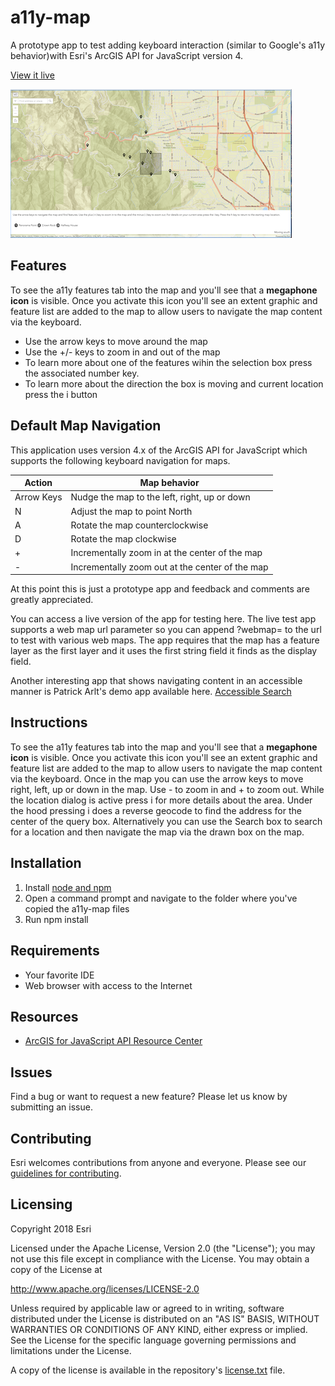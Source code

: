 # a11y-map
A prototype app to test adding keyboard interaction (similar to Google's a11y behavior)with Esri's ArcGIS API for JavaScript version 4. 


[View it live](https://esri.github.io/a11y-map/)

![App](a11y-map.png)

## Features
To see the a11y features tab into the map and you'll see that a **megaphone icon** is visible. Once you activate this icon you'll see an extent graphic and feature list are added to the map to allow users to navigate the map content via the keyboard. 
* Use the arrow keys to move around the map
* Use the +/- keys to zoom in and out of the map
* To learn more about one of the features wihin the selection box press the associated number key. 
* To learn more about the direction the box is moving and current location press the i button

## Default Map Navigation 
This application uses version 4.x of the ArcGIS API for JavaScript which supports the following keyboard navigation for maps. 

| Action      |  Map behavior                                |
|-------------|-------------------------------------------------|
| Arrow Keys  | Nudge the map to the left, right, up or down    |
| N           | Adjust the map to point North                   |
| A           | Rotate the map counterclockwise                 |
| D           | Rotate the map clockwise                        |
| +           | Incrementally zoom in at the center of the map  |
| -           | Incrementally zoom out at the center of the map |


At this point this is just a prototype app and feedback and comments are greatly appreciated. 

You can access a live version of the app for testing here. The live test app supports a web map url parameter so you can append ?webmap=<some web map id> to the url to test with various web maps. The app requires that the map has a feature layer as the first layer and it uses the first string field it finds as the display field. 


Another interesting app that shows navigating content in an accessible manner is Patrick Arlt's demo app available here. 
[Accessible Search](https://github.com/patrickarlt/accessible-js-api-app)

## Instructions

To see the a11y features tab into the map and you'll see that a **megaphone icon** is visible. Once you activate this icon you'll see an extent graphic and feature list are added to the map to allow users to navigate the map content via the keyboard.
Once in the map you can use the arrow keys to move right, left, up or down in the map. Use - to zoom in and + to zoom out. While the location dialog is active press i for more details about the area. Under the hood pressing i does a reverse geocode to find the address for the center of the query box. 
Alternatively you can use the Search box to search for a location and then navigate the map via the drawn box on the map.


## Installation

1. Install [node and npm](https://docs.npmjs.com/downloading-and-installing-node-js-and-npm)
2. Open a command prompt and navigate to the folder where you've copied the a11y-map files 
3. Run npm install 

## Requirements

* Your favorite IDE
* Web browser with access to the Internet

## Resources

* [ArcGIS for JavaScript API Resource Center](http://help.arcgis.com/en/webapi/javascript/arcgis/index.html)

## Issues

Find a bug or want to request a new feature?  Please let us know by submitting an issue.

## Contributing

Esri welcomes contributions from anyone and everyone. Please see our [guidelines for contributing](https://github.com/esri/contributing).

## Licensing
Copyright 2018 Esri

Licensed under the Apache License, Version 2.0 (the "License");
you may not use this file except in compliance with the License.
You may obtain a copy of the License at

   http://www.apache.org/licenses/LICENSE-2.0

Unless required by applicable law or agreed to in writing, software
distributed under the License is distributed on an "AS IS" BASIS,
WITHOUT WARRANTIES OR CONDITIONS OF ANY KIND, either express or implied.
See the License for the specific language governing permissions and
limitations under the License.

A copy of the license is available in the repository's [license.txt](LICENSE) file.

